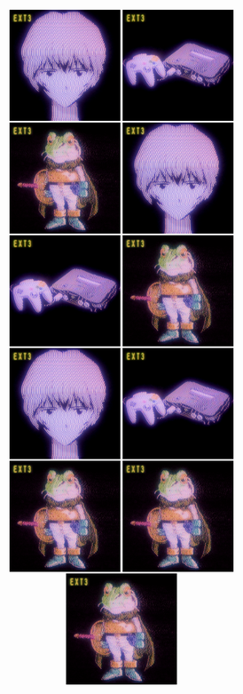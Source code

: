 <p align="center">
  <img src="download.gif" width="200"/>
  <img src="3.gif" width="200"/>
  <img src="4.gif" width="200"/>
    <img src="download.gif" width="200"/>
  <img src="3.gif" width="200"/>
  <img src="4.gif" width="200"/>
    <img src="download.gif" width="200"/>
  <img src="3.gif" width="200"/>
  <img src="4.gif" width="200"/>
   <img src="4.gif" width="200"/>
   <img src="4.gif" width="200"/>
</p>









